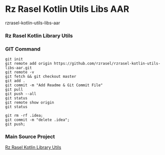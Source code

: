 # Rz Rasel Kotlin Utils Libs AAR
rzrasel-kotlin-utils-libs-aar

### Rz Rasel Kotlin Library Utils

### GIT Command
```git_command
git init
git remote add origin https://github.com/rzrasel/rzrasel-kotlin-utils-libs-aar.git
git remote -v
git fetch && git checkout master
git add .
git commit -m "Add Readme & Git Commit File"
git pull
git push --all
git status
git remote show origin
git status

git rm -rf .idea;
git commit -m "delete .idea";
git push;
```

### Main Source Project
[Rz Rasel Kotlin Library Utils](https://github.com/rzrasel/rzrasel-kotlin-utils)